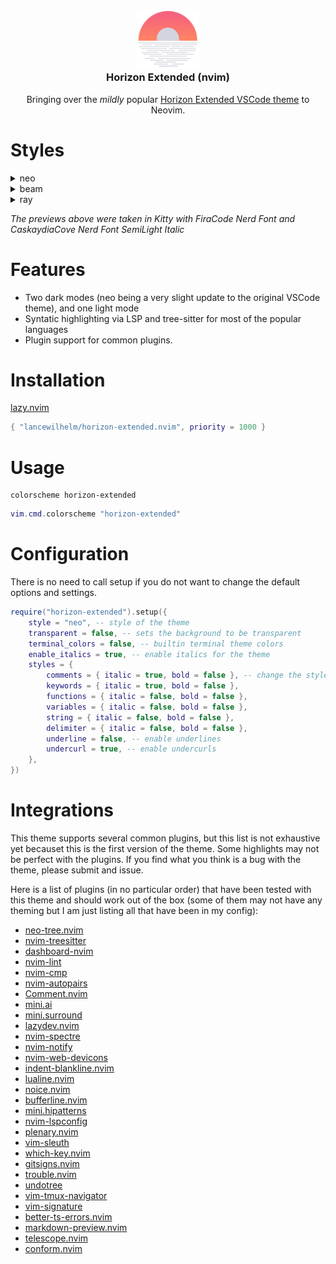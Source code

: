 <h3 align="center">
<img src="./imgs/logo.svg" width="100" alt="logo"/></br>
Horizon Extended (nvim)
</h3>

<p align="center">
Bringing over the <i>mildly</i> popular <a href="https://github.com/lancewilhelm/horizon-extended">Horizon Extended VSCode theme</a> to Neovim.
</p>

# Styles

<details>
    <summary>neo</summary>
<img src="./imgs/neo.png"/>
</details>
<details>
    <summary>beam</summary>
<img src="./imgs/beam.png"/>
</details>
<details>
    <summary>ray</summary>
<img src="./imgs/ray.png"/>
</details>

*The previews above were taken in Kitty with FiraCode Nerd Font and CaskaydiaCove Nerd Font SemiLight Italic*
# Features

- Two dark modes (neo being a very slight update to the original VSCode theme), and one light mode
- Syntatic highlighting via LSP and tree-sitter for most of the popular languages
- Plugin support for common plugins.

# Installation

[lazy.nvim](https://github.com/folke/lazy.nvim)
```lua
{ "lancewilhelm/horizon-extended.nvim", priority = 1000 }
```

# Usage

```vim
colorscheme horizon-extended
```

```lua
vim.cmd.colorscheme "horizon-extended"
```

# Configuration

There is no need to call setup if you do not want to change the default options and settings.

```lua
require("horizon-extended").setup({
	style = "neo", -- style of the theme
	transparent = false, -- sets the background to be transparent
	terminal_colors = false, -- builtin terminal theme colors
	enable_italics = true, -- enable italics for the theme
	styles = {
		comments = { italic = true, bold = false }, -- change the style of the comments
		keywords = { italic = true, bold = false },
		functions = { italic = false, bold = false },
		variables = { italic = false, bold = false },
		string = { italic = false, bold = false },
		delimiter = { italic = false, bold = false },
		underline = false, -- enable underlines
		undercurl = true, -- enable undercurls
	},
})
```

# Integrations

This theme supports several common plugins, but this list is not exhaustive yet becauset this is the first version of the theme. Some highlights may not be perfect with the plugins. If you find what you think is a bug with the theme, please submit and issue.

Here is a list of plugins (in no particular order) that have been tested with this theme and should work out of the box (some of them may not have any theming but I am just listing all that have been in my config):

- [neo-tree.nvim](https://github.com/nvim-neo-tree/neo-tree.nvim)
- [nvim-treesitter](https://github.com/nvim-treesitter/nvim-treesitter) 
- [dashboard-nvim](https://github.com/nvimdev/dashboard-nvim)
- [nvim-lint](https://github.com/mfussenegger/nvim-lint)
- [nvim-cmp](https://github.com/hrsh7th/nvim-cmp)
- [nvim-autopairs](https://github.com/windwp/nvim-autopairs)
- [Comment.nvim](https://github.com/numToStr/Comment.nvim)
- [mini.ai](https://github.com/echasnovski/mini.ai)
- [mini.surround](https://github.com/echasnovski/mini.surround)
- [lazydev.nvim](https://github.com/folke/lazydev.nvim)
- [nvim-spectre](https://github.com/nvim-pack/nvim-spectre)
- [nvim-notify](https://github.com/rcarriga/nvim-notify)
- [nvim-web-devicons](https://github.com/nvim-tree/nvim-web-devicons)
- [indent-blankline.nvim](https://github.com/lukas-reineke/indent-blankline.nvim)
- [lualine.nvim](https://github.com/nvim-lualine/lualine.nvim)
- [noice.nvim](https://github.com/folke/noice.nvim)
- [bufferline.nvim](https://github.com/akinsho/bufferline.nvim)
- [mini.hipatterns](https://github.com/echasnovski/mini.hipatterns)
- [nvim-lspconfig](https://github.com/neovim/nvim-lspconfig)
- [plenary.nvim](https://github.com/nvim-lua/plenary.nvim)
- [vim-sleuth](https://github.com/tpope/vim-sleuth)
- [which-key.nvim](https://github.com/folke/which-key.nvim)
- [gitsigns.nvim](https://github.com/lewis6991/gitsigns.nvim)
- [trouble.nvim](https://github.com/folke/trouble.nvim)
- [undotree](https://github.com/mbbill/undotree)
- [vim-tmux-navigator](https://github.com/christoomey/vim-tmux-navigator)
- [vim-signature](https://github.com/kshenoy/vim-signature)
- [better-ts-errors.nvim](https://github.com/OlegGulevskyy/better-ts-errors.nvim)
- [markdown-preview.nvim](https://github.com/iamcco/markdown-preview.nvim)
- [telescope.nvim](https://github.com/nvim-telescope/telescope.nvim)
- [conform.nvim](https://github.com/stevearc/conform.nvim)
